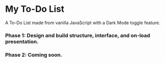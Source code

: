 # My To-Do List
A To-Do List made from vanilla JavaScript with a Dark Mode toggle feature. 

### Phase 1: Design and build structure, interface, and on-load presentation.

### Phase 2: Coming soon.
